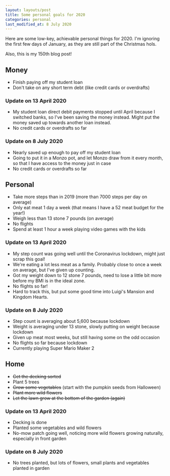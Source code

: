 ```yaml
---
layout: layouts/post
title: Some personal goals for 2020
categories: personal
last_modified_at: 8 July 2020
---
```


<p class="lede">Here are some low-key, achievable personal things for 2020. I'm ignoring the first few days of January, as they are still part of the Christmas hols.</p>

Also, this is my 150th blog post!

## Money
- Finish paying off my student loan
- Don't take on any short term debt (like credit cards or overdrafts)

### Update on 13 April 2020
- My student loan direct debit payments stopped until April because I switched banks, so I've been saving the money instead. Might put the money saved up towards another loan instead.
- No credit cards or overdrafts so far

### Update on 8 July 2020
- Nearly saved up enough to pay off my student loan
- Going to put it in a Monzo pot, and let Monzo draw from it every month, so that I have access to the money just in case
- No credit cards or overdrafts so far

## Personal
- Take more steps than in 2019 (more than 7000 steps per day on average)
- Only eat meat 1 day a week (that means I have a 52 meat budget for the year!)
- Weigh less than 13 stone 7 pounds (on average)
- No flights
- Spend at least 1 hour a week playing video games with the kids

### Update on 13 April 2020
- My step count was going well until the Coronavirus lockdown, might just scrap this goal!
- We're eating a lot less meat as a family. Probably close to once a week on average, but I've given up counting.
- Got my weight down to 12 stone 7 pounds, need to lose a little bit more before my BMI is in the ideal zone.
- No flights so far!
- Hard to track this, but put some good time into Luigi's Mansion and Kingdom Hearts.

### Update on 8 July 2020
- Step count is averaging about 5,600 because lockdown
- Weight is averaging under 13 stone, slowly putting on weight because lockdown
- Given up meat most weeks, but still having some on the odd occasion
- No flights so far because lockdown
- Currently playing Super Mario Maker 2

## Home
- ~~Get the decking sorted~~
- Plant 5 trees
- ~~Grow some vegetables~~ (start with the pumpkin seeds from Halloween)
- ~~Plant more wild flowers~~
- ~~Let the lawn grow at the bottom of the garden (again)~~

### Update on 13 April 2020
- Decking is done
- Planted some vegetables and wild flowers
- No-mow patch going well, noticing more wild flowers growing naturally, especially in front garden

### Update on 8 July 2020
- No trees planted, but lots of flowers, small plants and vegetables planted in garden